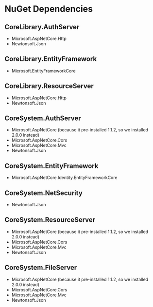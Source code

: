 ﻿# NuGet Dependencies

## CoreLibrary.AuthServer
* Microsoft.AspNetCore.Http
* Newtonsoft.Json

## CoreLibrary.EntityFramework
* Microsoft.EntityFrameworkCore

## CoreLibrary.ResourceServer
* Microsoft.AspNetCore.Http
* Newtonsoft.Json

## CoreSystem.AuthServer
* Microsoft.AspNetCore (because it pre-installed 1.1.2, so we installed 2.0.0 instead)
* Microsoft.AspNetCore.Cors
* Microsoft.AspNetCore.Mvc
* Newtonsoft.Json

## CoreSystem.EntityFramework
* Microsoft.AspNetCore.Identity.EntityFrameworkCore

## CoreSystem.NetSecurity
* Newtonsoft.Json

## CoreSystem.ResourceServer
* Microsoft.AspNetCore (because it pre-installed 1.1.2, so we installed 2.0.0 instead)
* Microsoft.AspNetCore.Cors
* Microsoft.AspNetCore.Mvc
* Newtonsoft.Json

## CoreSystem.FileServer
* Microsoft.AspNetCore (because it pre-installed 1.1.2, so we installed 2.0.0 instead)
* Microsoft.AspNetCore.Cors
* Microsoft.AspNetCore.Mvc
* Newtonsoft.Json



